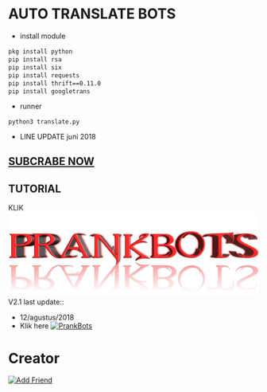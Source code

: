 # AUTO TRANSLATE BOTS
- install module
```
pkg install python
pip install rsa
pip install six
pip install requests
pip install thrift==0.11.0
pip install googletrans
```
- runner
```
python3 translate.py
```
- LINE UPDATE
juni 2018
## [SUBCRABE NOW](https://www.youtube.com/channel/UCycBrqSWEHdk-slnhUmGWiQ)
## TUTORIAL
KLIK
![Prankbots](prankbots.png)
V2.1 last update::
- 12/agustus/2018
- Klik here 
<a href="https://line.me/R/ti/p/%40gnh2780p"><img height="36" border="0" alt="PrankBots" src="https://scdn.line-apps.com/n/line_add_friends/btn/en.png"></a>
# Creator
<a href="https://line.me/R/ti/p/~adiputra.95"><img height="36" border="0" alt="Add Friend" src="https://scdn.line-apps.com/n/line_add_friends/btn/en.png"></a>
